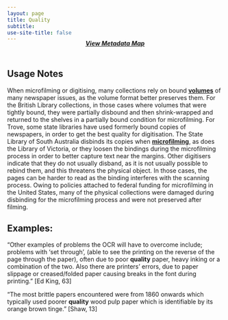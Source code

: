 ```yaml
---
layout: page
title: Quality
subtitle:  
use-site-title: false
---
```


<h4 style="text-align:center;font-style:italic;margin-top:-20px;margin-bottom:50px;"><a href="../../maps/quality">View Metadata Map</a></h4>

## Usage Notes

When microfilming or digitising, many collections rely on bound
<a href="https://www.digitisednewspapers.net/glossary/volume-number/">**volumes**</a> of many newspaper issues, as the volume format better
preserves them. For the British Library collections, in those cases
where volumes that were tightly bound, they were partially disbound and
then shrink-wrapped and returned to the shelves in a partially bound
condition for microfilming. For Trove, some state libraries have used
formerly bound copies of newspapers, in order to get the best quality
for digitisation. The State Library of South Australia disbinds its
copies when <a href="https://www.digitisednewspapers.net/glossary/microfilm-reel/">**microfilming**</a>, as does the Library of Victoria, or they
loosen the bindings during the microfilming process in order to better
capture text near the margins. Other digitisers indicate that they do
not usually disband, as it is not usually possible to rebind them, and
this threatens the physical object. In those cases, the pages can be
harder to read as the binding interferes with the scanning process.
Owing to policies attached to federal funding for microfilming in the
United States, many of the physical collections were damaged during
disbinding for the microfilming process and were not preserved after
filming.

## Examples:

“Other examples of problems the OCR will have to overcome include;
    problems with ‘set through’, (able to see the printing on the
    reverse of the page through the paper), often due to poor
    **quality** paper, heavy inking or a combination of the two. Also
    there are printers’ errors, due to paper slippage or creased/folded
    paper causing breaks in the font during printing.” \[Ed King, 63\]

“The most brittle papers encountered were from 1860 onwards which
    typically used poorer **quality** wood pulp paper which is
    identifiable by its orange brown tinge.” \[Shaw, 13\]
